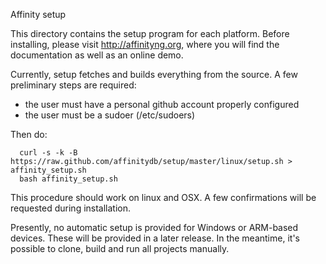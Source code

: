 Affinity setup

This directory contains the setup program for each platform.
Before installing, please visit http://affinityng.org, where
you will find the documentation as well as an online demo.

Currently, setup fetches and builds everything from the source.
A few preliminary steps are required:

 * the user must have a personal github account properly configured
 * the user must be a sudoer (/etc/sudoers)

Then do:

      curl -s -k -B https://raw.github.com/affinitydb/setup/master/linux/setup.sh > affinity_setup.sh
      bash affinity_setup.sh

This procedure should work on linux and OSX.
A few confirmations will be requested during installation.

Presently, no automatic setup is provided for Windows or ARM-based devices.
These will be provided in a later release. In the meantime, it's possible to
clone, build and run all projects manually.
